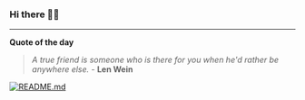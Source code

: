 ### Hi there 👋🏻


---

**Quote of the day**

> *A true friend is someone who is there for you when he'd rather be anywhere else.* - **Len Wein** 

[![README.md](https://github.com/marcolovazzano/marcolovazzano/actions/workflows/readme.yml/badge.svg?branch=main)](https://github.com/marcolovazzano/marcolovazzano/actions/workflows/readme.yml)
